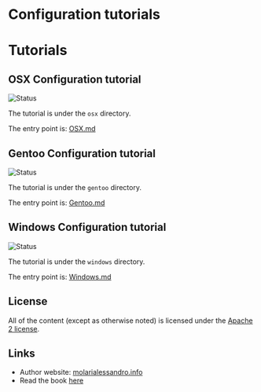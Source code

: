 # Configuration tutorials

# Tutorials

## OSX Configuration tutorial

![Status](http://img.shields.io/badge/status-OK-green.svg)

The tutorial is under the `osx` directory.

The entry point is: [OSX.md](./osx/osx.md)

## Gentoo Configuration tutorial

![Status](http://img.shields.io/badge/status-TODO-yellow.svg)

The tutorial is under the `gentoo` directory.

The entry point is: [Gentoo.md](./gentoo/gentoo.md)

## Windows Configuration tutorial

![Status](http://img.shields.io/badge/status-TODO-yellow.svg)

The tutorial is under the `windows` directory.

The entry point is: [Windows.md](./windows/windows.md)

## License

All of the content (except as otherwise noted) is licensed under the [Apache 2 license](LICENSE).

## Links

* Author website: [molarialessandro.info](https://molarialessandro.info)
* Read the book [here](http://alem0lars.gitbooks.io/configuration-tutorials/)
